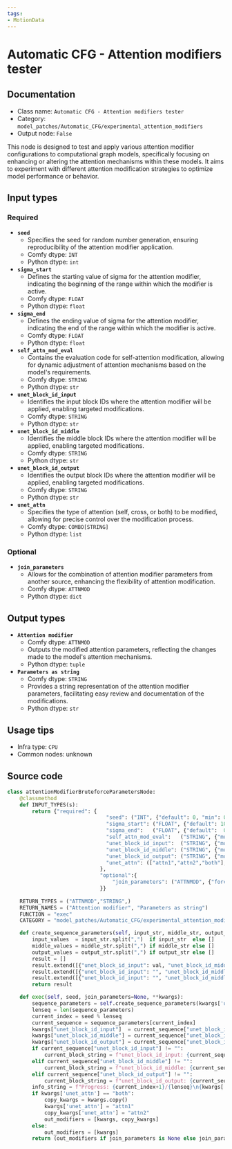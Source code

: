 ```yaml
---
tags:
- MotionData
---
```


# Automatic CFG - Attention modifiers tester
## Documentation
- Class name: `Automatic CFG - Attention modifiers tester`
- Category: `model_patches/Automatic_CFG/experimental_attention_modifiers`
- Output node: `False`

This node is designed to test and apply various attention modifier configurations to computational graph models, specifically focusing on enhancing or altering the attention mechanisms within these models. It aims to experiment with different attention modification strategies to optimize model performance or behavior.
## Input types
### Required
- **`seed`**
    - Specifies the seed for random number generation, ensuring reproducibility of the attention modifier application.
    - Comfy dtype: `INT`
    - Python dtype: `int`
- **`sigma_start`**
    - Defines the starting value of sigma for the attention modifier, indicating the beginning of the range within which the modifier is active.
    - Comfy dtype: `FLOAT`
    - Python dtype: `float`
- **`sigma_end`**
    - Defines the ending value of sigma for the attention modifier, indicating the end of the range within which the modifier is active.
    - Comfy dtype: `FLOAT`
    - Python dtype: `float`
- **`self_attn_mod_eval`**
    - Contains the evaluation code for self-attention modification, allowing for dynamic adjustment of attention mechanisms based on the model's requirements.
    - Comfy dtype: `STRING`
    - Python dtype: `str`
- **`unet_block_id_input`**
    - Identifies the input block IDs where the attention modifier will be applied, enabling targeted modifications.
    - Comfy dtype: `STRING`
    - Python dtype: `str`
- **`unet_block_id_middle`**
    - Identifies the middle block IDs where the attention modifier will be applied, enabling targeted modifications.
    - Comfy dtype: `STRING`
    - Python dtype: `str`
- **`unet_block_id_output`**
    - Identifies the output block IDs where the attention modifier will be applied, enabling targeted modifications.
    - Comfy dtype: `STRING`
    - Python dtype: `str`
- **`unet_attn`**
    - Specifies the type of attention (self, cross, or both) to be modified, allowing for precise control over the modification process.
    - Comfy dtype: `COMBO[STRING]`
    - Python dtype: `list`
### Optional
- **`join_parameters`**
    - Allows for the combination of attention modifier parameters from another source, enhancing the flexibility of attention modification.
    - Comfy dtype: `ATTNMOD`
    - Python dtype: `dict`
## Output types
- **`Attention modifier`**
    - Comfy dtype: `ATTNMOD`
    - Outputs the modified attention parameters, reflecting the changes made to the model's attention mechanisms.
    - Python dtype: `tuple`
- **`Parameters as string`**
    - Comfy dtype: `STRING`
    - Provides a string representation of the attention modifier parameters, facilitating easy review and documentation of the modifications.
    - Python dtype: `str`
## Usage tips
- Infra type: `CPU`
- Common nodes: unknown


## Source code
```python
class attentionModifierBruteforceParametersNode:
    @classmethod
    def INPUT_TYPES(s):
        return {"required": {
                                "seed": ("INT", {"default": 0, "min": 0, "max": 0xffffffffffffffff}),
                                "sigma_start": ("FLOAT", {"default": 1000, "min": 0.0, "max": 10000.0, "step": 0.1, "round": 0.01}),
                                "sigma_end":   ("FLOAT", {"default":  0, "min": 0.0, "max": 10000.0, "step": 0.1, "round": 0.01}),
                                "self_attn_mod_eval":   ("STRING", {"multiline": True , "default": ""}),
                                "unet_block_id_input":  ("STRING", {"multiline": False, "default": "4,5,7,8"}),
                                "unet_block_id_middle": ("STRING", {"multiline": False, "default": "0"}),
                                "unet_block_id_output": ("STRING", {"multiline": False, "default": "0,1,2,3,4,5"}),
                                "unet_attn": (["attn1","attn2","both"],),
                              },
                              "optional":{
                                  "join_parameters": ("ATTNMOD", {"forceInput": True}),
                              }}
    
    RETURN_TYPES = ("ATTNMOD","STRING",)
    RETURN_NAMES = ("Attention modifier", "Parameters as string")
    FUNCTION = "exec"
    CATEGORY = "model_patches/Automatic_CFG/experimental_attention_modifiers"

    def create_sequence_parameters(self, input_str, middle_str, output_str):
        input_values  = input_str.split(",")  if input_str  else []
        middle_values = middle_str.split(",") if middle_str else []
        output_values = output_str.split(",") if output_str else []
        result = []
        result.extend([{"unet_block_id_input": val, "unet_block_id_middle": "", "unet_block_id_output": ""} for val in input_values])
        result.extend([{"unet_block_id_input": "", "unet_block_id_middle": val, "unet_block_id_output": ""} for val in middle_values])
        result.extend([{"unet_block_id_input": "", "unet_block_id_middle": "", "unet_block_id_output": val} for val in output_values])
        return result

    def exec(self, seed, join_parameters=None, **kwargs):
        sequence_parameters = self.create_sequence_parameters(kwargs['unet_block_id_input'],kwargs['unet_block_id_middle'],kwargs['unet_block_id_output'])
        lenseq = len(sequence_parameters)
        current_index = seed % lenseq
        current_sequence = sequence_parameters[current_index]
        kwargs["unet_block_id_input"]  = current_sequence["unet_block_id_input"]
        kwargs["unet_block_id_middle"] = current_sequence["unet_block_id_middle"]
        kwargs["unet_block_id_output"] = current_sequence["unet_block_id_output"]
        if current_sequence["unet_block_id_input"] != "":
            current_block_string = f"unet_block_id_input: {current_sequence['unet_block_id_input']}"
        elif current_sequence["unet_block_id_middle"] != "":
            current_block_string = f"unet_block_id_middle: {current_sequence['unet_block_id_middle']}"
        elif current_sequence["unet_block_id_output"] != "":
            current_block_string = f"unet_block_id_output: {current_sequence['unet_block_id_output']}"
        info_string = f"Progress: {current_index+1}/{lenseq}\n{kwargs['self_attn_mod_eval']}\n{kwargs['unet_attn']} {current_block_string}"
        if kwargs['unet_attn'] == "both":
            copy_kwargs = kwargs.copy()
            kwargs['unet_attn'] = "attn1"
            copy_kwargs['unet_attn'] = "attn2"
            out_modifiers = [kwargs, copy_kwargs]
        else:
            out_modifiers = [kwargs]
        return (out_modifiers if join_parameters is None else join_parameters + out_modifiers, info_string, )

```
